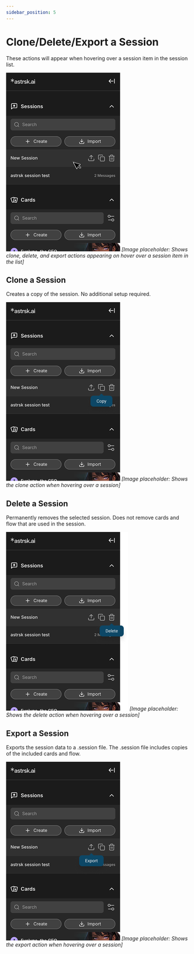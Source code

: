 ```yaml
---
sidebar_position: 5
---
```


# Clone/Delete/Export a Session

These actions will appear when hovering over a session item in the session list.

![Session hover actions](./images/session-hover-actions.png)
*[Image placeholder: Shows clone, delete, and export actions appearing on hover over a session item in the list]*

## Clone a Session

Creates a copy of the session. No additional setup required.

![Clone session action](./images/clone-session-action.png)
*[Image placeholder: Shows the clone action when hovering over a session]*

## Delete a Session

Permanently removes the selected session. Does not remove cards and flow that are used in the session.

![Delete session action](./images/delete-session-action.png)
*[Image placeholder: Shows the delete action when hovering over a session]*

## Export a Session

Exports the session data to a .session file. The .session file includes copies of the included cards and flow.

![Export session action](./images/export-session-action.png)
*[Image placeholder: Shows the export action when hovering over a session]*